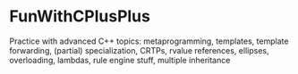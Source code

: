 # FunWithCPlusPlus
Practice with advanced C++ topics: metaprogramming, templates, template forwarding, (partial) specialization, CRTPs, rvalue references, ellipses, overloading, lambdas, rule engine stuff, multiple inheritance
